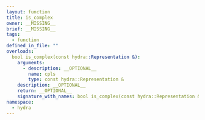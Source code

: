 ```yaml
---
layout: function
title: is_complex
owner: __MISSING__
brief: __MISSING__
tags:
  - function
defined_in_file: ""
overloads:
  bool is_complex(const hydra::Representation &):
    arguments:
      - description: __OPTIONAL__
        name: cpls
        type: const hydra::Representation &
    description: __OPTIONAL__
    return: __OPTIONAL__
    signature_with_names: bool is_complex(const hydra::Representation & cpls)
namespace:
  - hydra
---
```

